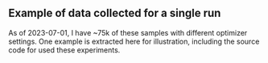 ## Example of data collected for a single run

As of 2023-07-01, I have ~75k of these samples with different optimizer settings. One example is extracted here for illustration, including the source code for used these experiments.
